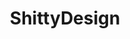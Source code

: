 ---
title: ShittyDesign
crosslinks:
- chemistry
- accidentalswastika
- mildlyinteresting
- livven
---